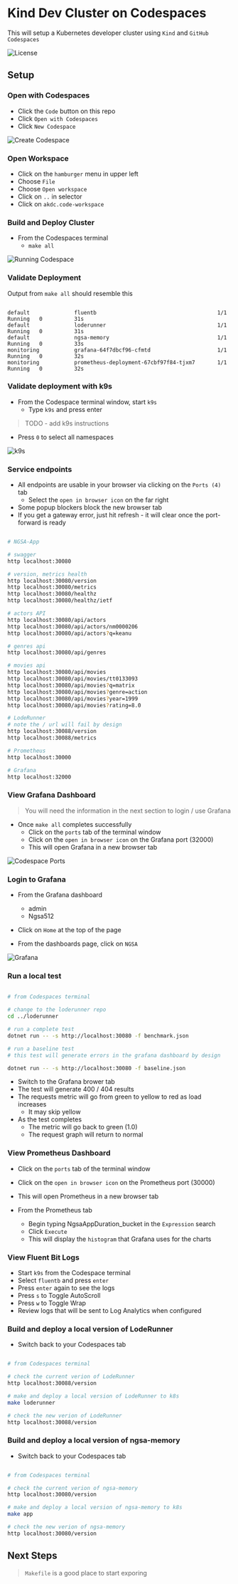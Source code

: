 # Kind Dev Cluster on Codespaces

This will setup a Kubernetes developer cluster using `Kind` and `GitHub Codespaces`

![License](https://img.shields.io/badge/license-MIT-green.svg)

## Setup

### Open with Codespaces

- Click the `Code` button on this repo
- Click `Open with Codespaces`
- Click `New Codespace`

![Create Codespace](./images/OpenWithCodespaces.jpg)

### Open Workspace

- Click on the `hamburger` menu in upper left
- Choose `File`
- Choose `Open workspace`
- Click on `..` in selector
- Click on `akdc.code-workspace`

### Build and Deploy Cluster

- From the Codespaces terminal
  - `make all`

![Running Codespace](./images/RunningCodespace.jpg)

### Validate Deployment

Output from `make all` should resemble this

```text

default              fluentb                                      1/1     Running   0          31s
default              loderunner                                   1/1     Running   0          31s
default              ngsa-memory                                  1/1     Running   0          33s
monitoring           grafana-64f7dbcf96-cfmtd                     1/1     Running   0          32s
monitoring           prometheus-deployment-67cbf97f84-tjxm7       1/1     Running   0          32s

```

### Validate deployment with k9s

- From the Codespace terminal window, start `k9s`
  - Type `k9s` and press enter

> TODO - add k9s instructions

- Press `0` to select all namespaces

![k9s](./images/k9s.jpg)

### Service endpoints

- All endpoints are usable in your browser via clicking on the `Ports (4)` tab
  - Select the `open in browser icon` on the far right
- Some popup blockers block the new browser tab
- If you get a gateway error, just hit refresh - it will clear once the port-forward is ready

```bash

# NGSA-App

# swagger
http localhost:30080

# version, metrics health
http localhost:30080/version
http localhost:30080/metrics
http localhost:30080/healthz
http localhost:30080/healthz/ietf

# actors API
http localhost:30080/api/actors
http localhost:30080/api/actors/nm0000206
http localhost:30080/api/actors?q=keanu

# genres api
http localhost:30080/api/genres

# movies api
http localhost:30080/api/movies
http localhost:30080/api/movies/tt0133093
http localhost:30080/api/movies?q=matrix
http localhost:30080/api/movies?genre=action
http localhost:30080/api/movies?year=1999
http localhost:30080/api/movies?rating=8.0

# LodeRunner
# note the / url will fail by design
http localhost:30088/version
http localhost:30088/metrics

# Prometheus
http localhost:30000

# Grafana
http localhost:32000

```

### View Grafana Dashboard

> You will need the information in the next section to login / use Grafana

- Once `make all` completes successfully
  - Click on the `ports` tab of the terminal window
  - Click on the `open in browser icon` on the Grafana port (32000)
  - This will open Grafana in a new browser tab

![Codespace Ports](./images/CodespacePorts.jpg)

### Login to Grafana

- From the Grafana dashboard
  - admin
  - Ngsa512

- Click on `Home` at the top of the page
- From the dashboards page, click on `NGSA`

![Grafana](./images/Grafana.jpg)

### Run a local test

```bash

# from Codespaces terminal

# change to the loderunner repo
cd ../loderunner

# run a complete test
dotnet run -- -s http://localhost:30080 -f benchmark.json

# run a baseline test
# this test will generate errors in the grafana dashboard by design

dotnet run -- -s http://localhost:30080 -f baseline.json

```

- Switch to the Grafana brower tab
- The test will generate 400 / 404 results
- The requests metric will go from green to yellow to red as load increases
  - It may skip yellow
- As the test completes
  - The metric will go back to green (1.0)
  - The request graph will return to normal

### View Prometheus Dashboard

- Click on the `ports` tab of the terminal window
- Click on the `open in browser icon` on the Prometheus port (30000)
- This will open Prometheus in a new browser tab

- From the Prometheus tab
  - Begin typing NgsaAppDuration_bucket in the `Expression` search
  - Click `Execute`
  - This will display the `histogram` that Grafana uses for the charts

### View Fluent Bit Logs

- Start `k9s` from the Codespace terminal
- Select `fluentb` and press `enter`
- Press `enter` again to see the logs
- Press `s` to Toggle AutoScroll
- Press `w` to Toggle Wrap
- Review logs that will be sent to Log Analytics when configured

### Build and deploy a local version of LodeRunner

- Switch back to your Codespaces tab

```bash

# from Codespaces terminal

# check the current verion of LodeRunner
http localhost:30088/version

# make and deploy a local version of LodeRunner to k8s
make loderunner

# check the new verion of LodeRunner
http localhost:30088/version

```

### Build and deploy a local version of ngsa-memory

- Switch back to your Codespaces tab

```bash

# from Codespaces terminal

# check the current verion of ngsa-memory
http localhost:30080/version

# make and deploy a local version of ngsa-memory to k8s
make app

# check the new verion of ngsa-memory
http localhost:30080/version

```

## Next Steps

> `Makefile` is a good place to start exporing
